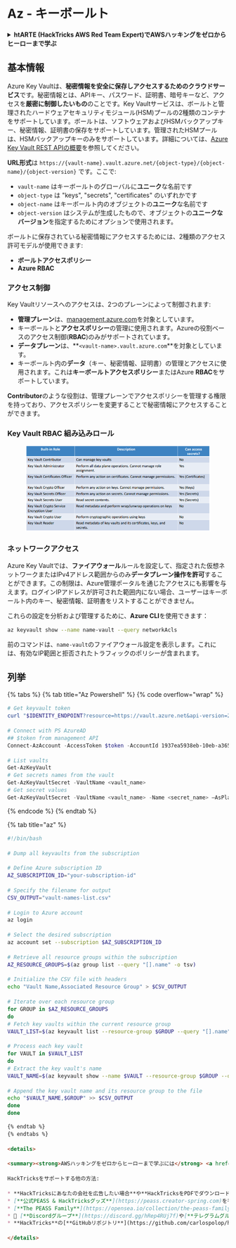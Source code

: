 # Az - キーボールト

<details>

<summary><strong>htARTE (HackTricks AWS Red Team Expert)でAWSハッキングをゼロからヒーローまで学ぶ</strong></summary>

HackTricksをサポートする他の方法:

* **HackTricksにあなたの会社を広告したい**、または**HackTricksをPDFでダウンロードしたい**場合は、[**サブスクリプションプラン**](https://github.com/sponsors/carlospolop)をチェックしてください！
* [**公式PEASS & HackTricksグッズ**](https://peass.creator-spring.com)を入手する
* [**PEASSファミリー**](https://opensea.io/collection/the-peass-family)を発見し、独占的な[**NFT**](https://opensea.io/collection/the-peass-family)コレクションをチェックする
* 💬 [**Discordグループ**](https://discord.gg/hRep4RUj7f)に**参加する**か、[**テレグラムグループ**](https://t.me/peass)に参加するか、**Twitter** 🐦 [**@carlospolopm**](https://twitter.com/carlospolopm)を**フォローする**。
* [**HackTricks**](https://github.com/carlospolop/hacktricks)と[**HackTricks Cloud**](https://github.com/carlospolop/hacktricks-cloud)のgithubリポジトリにPRを提出して、あなたのハッキングのコツを共有する。

</details>

## 基本情報

Azure Key Vaultは、**秘密情報を安全に保存しアクセスするためのクラウドサービス**です。秘密情報とは、APIキー、パスワード、証明書、暗号キーなど、アクセスを**厳密に制御したいもの**のことです。Key Vaultサービスは、ボールトと管理されたハードウェアセキュリティモジュール(HSM)プールの2種類のコンテナをサポートしています。ボールトは、ソフトウェアおよびHSMバックアップキー、秘密情報、証明書の保存をサポートしています。管理されたHSMプールは、HSMバックアップキーのみをサポートしています。詳細については、[Azure Key Vault REST APIの概要](https://learn.microsoft.com/en-us/azure/key-vault/general/about-keys-secrets-certificates)を参照してください。

**URL形式**は `https://{vault-name}.vault.azure.net/{object-type}/{object-name}/{object-version}` です。ここで:

* `vault-name` はキーボールトのグローバルに**ユニーク**な名前です
* `object-type` は "keys", "secrets", "certificates" のいずれかです
* `object-name` はキーボールト内のオブジェクトの**ユニーク**な名前です
* `object-version` はシステムが生成したもので、オブジェクトの**ユニークなバージョン**を指定するためにオプションで使用されます。



ボールトに保存されている秘密情報にアクセスするためには、2種類のアクセス許可モデルが使用できます:

* **ボールトアクセスポリシー**
* **Azure RBAC**

### アクセス制御 <a href="#access-control" id="access-control"></a>

Key Vaultリソースへのアクセスは、2つのプレーンによって制御されます:

* **管理プレーン**は、[management.azure.com](http://management.azure.com/)を対象としています。
* キーボールトと**アクセスポリシー**の管理に使用されます。Azureの役割ベースのアクセス制御(**RBAC**)のみがサポートされています。
* **データプレーン**は、**`<vault-name>.vault.azure.com`**を対象としています。
* キーボールト内の**データ**（キー、秘密情報、証明書）の管理とアクセスに使用されます。これは**キーボールトアクセスポリシー**またはAzure **RBAC**をサポートしています。

**Contributor**のような役割は、管理プレーンでアクセスポリシーを管理する権限を持っており、アクセスポリシーを変更することで秘密情報にアクセスすることができます。

### Key Vault RBAC 組み込みロール <a href="#rbac-built-in-roles" id="rbac-built-in-roles"></a>

<figure><img src="../../.gitbook/assets/image (3) (1) (1) (1).png" alt=""><figcaption></figcaption></figure>

### ネットワークアクセス

Azure Key Vaultでは、**ファイアウォール**ルールを設定して、指定された仮想ネットワークまたはIPv4アドレス範囲からのみ**データプレーン操作を許可**することができます。この制限は、Azure管理ポータルを通じたアクセスにも影響を与えます。ログインIPアドレスが許可された範囲内にない場合、ユーザーはキーボールト内のキー、秘密情報、証明書をリストすることができません。

これらの設定を分析および管理するために、**Azure CLI**を使用できます：
```bash
az keyvault show --name name-vault --query networkAcls
```
前のコマンドは、`name-vault`のファイアウォール設定を表示します。これには、有効なIP範囲と拒否されたトラフィックのポリシーが含まれます。

## 列挙

{% tabs %}
{% tab title="Az Powershell" %}
{% code overflow="wrap" %}
```powershell
# Get keyvault token
curl "$IDENTITY_ENDPOINT?resource=https://vault.azure.net&api-version=2017-09-01" -H secret:$IDENTITY_HEADER

# Connect with PS AzureAD
## $token from management API
Connect-AzAccount -AccessToken $token -AccountId 1937ea5938eb-10eb-a365-10abede52387 -KeyVaultAccessToken $keyvaulttoken

# List vaults
Get-AzKeyVault
# Get secrets names from the vault
Get-AzKeyVaultSecret -VaultName <vault_name>
# Get secret values
Get-AzKeyVaultSecret -VaultName <vault_name> -Name <secret_name> –AsPlainText
```
{% endcode %}
{% endtab %}

{% tab title="az" %}
```bash
#!/bin/bash

# Dump all keyvaults from the subscription

# Define Azure subscription ID
AZ_SUBSCRIPTION_ID="your-subscription-id"

# Specify the filename for output
CSV_OUTPUT="vault-names-list.csv"

# Login to Azure account
az login

# Select the desired subscription
az account set --subscription $AZ_SUBSCRIPTION_ID

# Retrieve all resource groups within the subscription
AZ_RESOURCE_GROUPS=$(az group list --query "[].name" -o tsv)

# Initialize the CSV file with headers
echo "Vault Name,Associated Resource Group" > $CSV_OUTPUT

# Iterate over each resource group
for GROUP in $AZ_RESOURCE_GROUPS
do
# Fetch key vaults within the current resource group
VAULT_LIST=$(az keyvault list --resource-group $GROUP --query "[].name" -o tsv)

# Process each key vault
for VAULT in $VAULT_LIST
do
# Extract the key vault's name
VAULT_NAME=$(az keyvault show --name $VAULT --resource-group $GROUP --query "name" -o tsv)

# Append the key vault name and its resource group to the file
echo "$VAULT_NAME,$GROUP" >> $CSV_OUTPUT
done
done
```
```markdown
{% endtab %}
{% endtabs %}

<details>

<summary><strong>AWSハッキングをゼロからヒーローまで学ぶには</strong> <a href="https://training.hacktricks.xyz/courses/arte"><strong>htARTE (HackTricks AWS Red Team Expert)</strong></a><strong>をチェック！</strong></summary>

HackTricksをサポートする他の方法:

* **HackTricksにあなたの会社を広告したい場合**や**HackTricksをPDFでダウンロードしたい場合**は、[**サブスクリプションプラン**](https://github.com/sponsors/carlospolop)をチェックしてください！
* [**公式PEASS & HackTricksグッズ**](https://peass.creator-spring.com)を手に入れよう
* [**The PEASS Family**](https://opensea.io/collection/the-peass-family)を発見し、独占的な[**NFTs**](https://opensea.io/collection/the-peass-family)のコレクションをチェックしてください
* 💬 [**Discordグループ**](https://discord.gg/hRep4RUj7f)や[**テレグラムグループ**](https://t.me/peass)に**参加するか**、**Twitter** 🐦 [**@carlospolopm**](https://twitter.com/carlospolopm)を**フォローしてください。**
* **HackTricks**の[**GitHubリポジトリ**](https://github.com/carlospolop/hacktricks)や[**HackTricks Cloud**](https://github.com/carlospolop/hacktricks-cloud)にPRを提出して、あなたのハッキングテクニックを共有してください。

</details>
```
